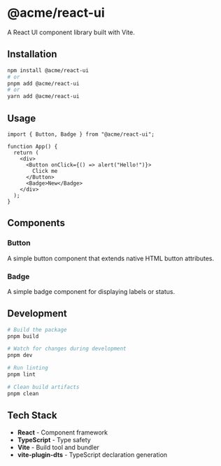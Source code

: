 # @acme/react-ui

A React UI component library built with Vite.

## Installation

```bash
npm install @acme/react-ui
# or
pnpm add @acme/react-ui
# or
yarn add @acme/react-ui
```

## Usage

```tsx
import { Button, Badge } from "@acme/react-ui";

function App() {
  return (
    <div>
      <Button onClick={() => alert("Hello!")}>
        Click me
      </Button>
      <Badge>New</Badge>
    </div>
  );
}
```

## Components

### Button

A simple button component that extends native HTML button attributes.

### Badge

A simple badge component for displaying labels or status.

## Development

```bash
# Build the package
pnpm build

# Watch for changes during development
pnpm dev

# Run linting
pnpm lint

# Clean build artifacts
pnpm clean
```

## Tech Stack

- **React** - Component framework
- **TypeScript** - Type safety
- **Vite** - Build tool and bundler
- **vite-plugin-dts** - TypeScript declaration generation 